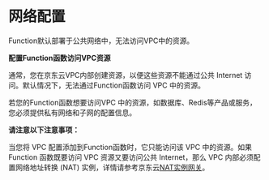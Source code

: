 # 网络配置

Function默认部署于公共网络中，无法访问VPC中的资源。

 
**配置Function函数访问VPC资源**

通常，您在京东云VPC内部创建资源，以便这些资源不能通过公共 Internet 访问。默认情况下，无法通过Function函数访问 VPC 中的资源。

若您的Function函数想要访问VPC 中的资源，如数据库、Redis等产品或服务，您必须提供私有网络和子网的配置信息。

**请注意以下注意事项：**

当您将 VPC 配置添加到Function函数时，它只能访问该 VPC 中的资源。如果Function 函数既要访问 VPC 资源又要访问公共 Internet，那么 VPC 内部必须配置网络地址转换 (NAT) 实例，详情请参考京东云[NAT实例网关](https://docs.jdcloud.com/cn/virtual-private-cloud/nat-instance-gateway)。
